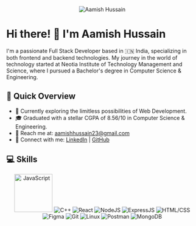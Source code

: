 <p align="center">
  <img src="https://your-image-url.com/your-image.png" alt="Aamish Hussain">
</p>

# Hi there! 👋 I'm Aamish Hussain

I'm a passionate Full Stack Developer based in 🇮🇳 India, specializing in both frontend and backend technologies. My journey in the world of technology started at Neotia Institute of Technology Management and Science, where I pursued a Bachelor's degree in Computer Science & Engineering.

## 🚀 Quick Overview

- 💼 Currently exploring the limitless possibilities of Web Development.
- 🎓 Graduated with a stellar CGPA of 8.56/10 in Computer Science & Engineering.
- 📧 Reach me at: aamishhussain23@gmail.com
- 📱 Connect with me: [LinkedIn](#) | [GitHub](#)

## 💻 Skills

<p align="center">
  <img src="https://media.giphy.com/media/ln7z2eWriiQAllfVcn/giphy.gif" alt="JavaScript" height="100">
  <img src="https://your-skills-image-url.com/cplusplus.png" alt="C++">
  <img src="https://your-skills-image-url.com/react.png" alt="React">
  <img src="https://your-skills-image-url.com/nodejs.png" alt="NodeJS">
  <img src="https://your-skills-image-url.com/expressjs.png" alt="ExpressJS">
  <img src="https://your-skills-image-url.com/htmlcss.png" alt="HTML/CSS">
  <img src="https://your-skills-image-url.com/figma.png" alt="Figma">
  <img src="https://your-skills-image-url.com/git.png" alt="Git">
  <img src="https://your-skills-image-url.com/linux.png" alt="Linux">
  <img src="https://your-skills-image-url.com/postman.png" alt="Postman">
  <img src="https://your-skills-image-url.com/mongodb.png" alt="MongoDB">
</p>


